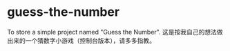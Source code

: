 # guess-the-number
To store a simple project  named "Guess the Number".
这是按我自己的想法做出来的一个猜数字小游戏（控制台版本），请多多指教。
